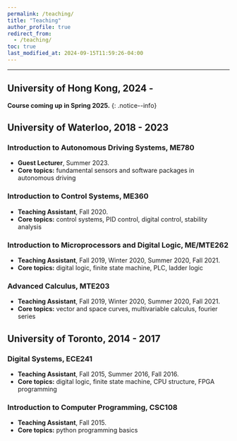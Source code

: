 ```yaml
---
permalink: /teaching/
title: "Teaching"
author_profile: true
redirect_from: 
  - /teaching/
toc: true
last_modified_at: 2024-09-15T11:59:26-04:00
---
```


<hr class="solid">

## University of Hong Kong, 2024 -

**Course coming up in Spring 2025.** 
{: .notice--info}

## University of Waterloo, 2018 - 2023

### Introduction to Autonomous Driving Systems, ME780
- **Guest Lecturer**,  Summer 2023. 
- **Core topics:** fundamental sensors and software packages in autonomous driving

### Introduction to Control Systems, ME360
- **Teaching Assistant**, Fall 2020.
- **Core topics:** control systems, PID control, digital control, stability analysis

### Introduction to Microprocessors and Digital Logic, ME/MTE262
- **Teaching Assistant**, Fall 2019, Winter 2020, Summer 2020, Fall 2021.
- **Core topics:** digital logic, finite state machine, PLC, ladder logic

### Advanced Calculus, MTE203
- **Teaching Assistant**, Fall 2019, Winter 2020, Summer 2020, Fall 2021.
- **Core topics:** vector and space curves, multivariable calculus, fourier series

 
## University of Toronto, 2014 - 2017

### Digital Systems, ECE241
- **Teaching Assistant**, Fall 2015, Summer 2016, Fall 2016.
- **Core topics:** digital logic, finite state machine, CPU structure, FPGA programming

### Introduction to Computer Programming, CSC108
- **Teaching Assistant**, Fall 2015.
- **Core topics:** python programming basics